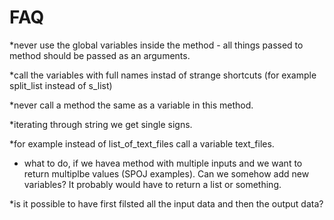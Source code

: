 # FAQ

*never use the global variables inside the method - all things passed to method should be passed as an arguments.

*call the variables with full names instad of strange shortcuts (for example split_list instead of s_list)

*never call a method the same as a variable in this method.

*iterating through string we get single signs.

*for example instead of list_of_text_files call a variable text_files.

* what to do, if we havea method with multiple inputs and we want to return multiplbe values (SPOJ examples). Can we somehow add new variables? It probably would have to return a list or something.

*is it possible to have first filsted all the input data and then the output data?

